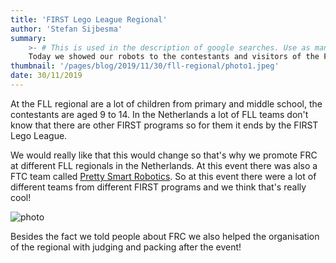 ```yaml
---
title: 'FIRST Lego League Regional'
author: 'Stefan Sijbesma'
summary:
    >- # This is used in the description of google searches. Use as many keywords as possible.
    Today we showed our robots to the contestants and visitors of the FLL Regional in Leeuwarden. Everybody was able to try our robots and we told them about FRC!
thumbnail: '/pages/blog/2019/11/30/fll-regional/photo1.jpeg'
date: 30/11/2019
---
```


At the FLL regional are a lot of children from primary and middle school, the contestants are aged 9 to 14. In the Netherlands a lot of FLL teams don't know that there are other FIRST programs so for them it ends by the FIRST Lego League.

We would really like that this would change so that's why we promote FRC at different FLL regionals in the Netherlands. At this event there was also a FTC team called [Pretty Smart Robotics][pretty-smart-site]. So at this event there were a lot of different teams from different FIRST programs and we think that's really cool!

![photo]

Besides the fact we told people about FRC we also helped the organisation of the regional with judging and packing after the event!

[pretty-smart-site]: http://prettysmartrobotics.nl
[photo]: /pages/blog/2019/11/30/fll/regional/photo1.jpeg

